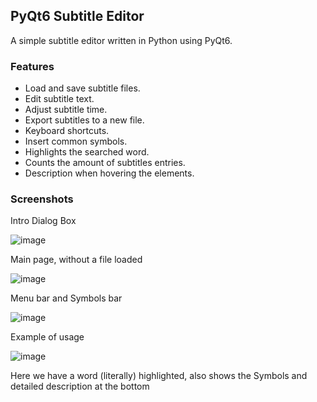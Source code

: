 ## PyQt6 Subtitle Editor

A simple subtitle editor written in Python using PyQt6.

### Features

- Load and save subtitle files.
- Edit subtitle text.
- Adjust subtitle time.
- Export subtitles to a new file.
- Keyboard shortcuts.
- Insert common symbols.
- Highlights the searched word.
- Counts the amount of subtitles entries.
- Description when hovering the elements.

### Screenshots
Intro Dialog Box

![image](https://github.com/user-attachments/assets/6229f439-b567-4086-89b1-a995499d8b43)

Main page, without a file loaded

![image](https://github.com/user-attachments/assets/a6434023-bcb4-48e9-9800-8a41b51adb49)

Menu bar and Symbols bar

![image](https://github.com/user-attachments/assets/bd2a5de0-1307-4f64-b988-098c273bb392)

Example of usage

![image](https://github.com/user-attachments/assets/b7ddc378-c53b-4fcf-8c8e-68181e84af10)

Here we have a word (literally) highlighted, also shows the Symbols and detailed description at the bottom
